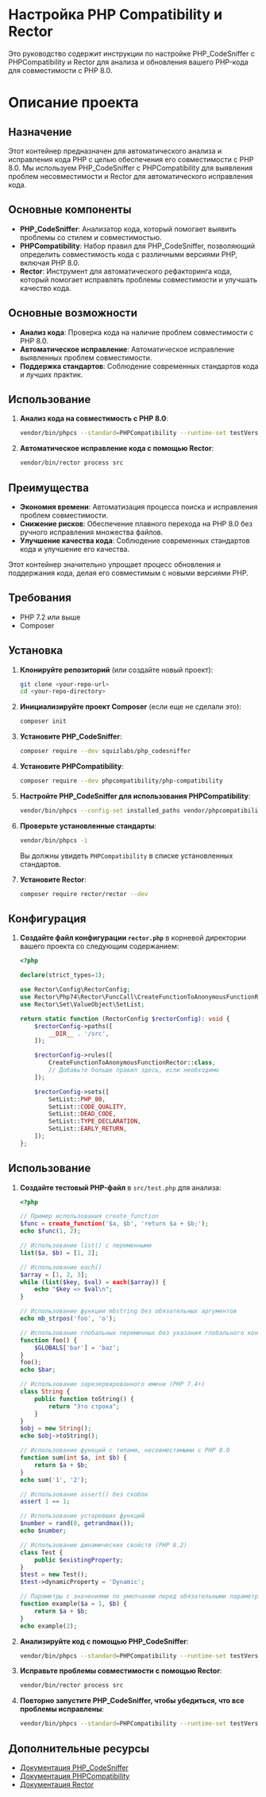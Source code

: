 # Настройка PHP Compatibility и Rector

Это руководство содержит инструкции по настройке PHP_CodeSniffer с PHPCompatibility и Rector для анализа и обновления вашего PHP-кода для совместимости с PHP 8.0.

# Описание проекта

## Назначение

Этот контейнер предназначен для автоматического анализа и исправления кода PHP с целью обеспечения его совместимости с PHP 8.0. Мы используем PHP_CodeSniffer с PHPCompatibility для выявления проблем несовместимости и Rector для автоматического исправления кода.

## Основные компоненты

- **PHP_CodeSniffer**: Анализатор кода, который помогает выявить проблемы со стилем и совместимостью.
- **PHPCompatibility**: Набор правил для PHP_CodeSniffer, позволяющий определить совместимость кода с различными версиями PHP, включая PHP 8.0.
- **Rector**: Инструмент для автоматического рефакторинга кода, который помогает исправлять проблемы совместимости и улучшать качество кода.

## Основные возможности

- **Анализ кода**: Проверка кода на наличие проблем совместимости с PHP 8.0.
- **Автоматическое исправление**: Автоматическое исправление выявленных проблем совместимости.
- **Поддержка стандартов**: Соблюдение современных стандартов кода и лучших практик.

## Использование

1. **Анализ кода на совместимость с PHP 8.0**:
    ```bash
    vendor/bin/phpcs --standard=PHPCompatibility --runtime-set testVersion=8.0 src/
    ```

2. **Автоматическое исправление кода с помощью Rector**:
    ```bash
    vendor/bin/rector process src
    ```

## Преимущества

- **Экономия времени**: Автоматизация процесса поиска и исправления проблем совместимости.
- **Снижение рисков**: Обеспечение плавного перехода на PHP 8.0 без ручного исправления множества файлов.
- **Улучшение качества кода**: Соблюдение современных стандартов кода и улучшение его качества.

Этот контейнер значительно упрощает процесс обновления и поддержания кода, делая его совместимым с новыми версиями PHP.

## Требования

- PHP 7.2 или выше
- Composer

## Установка

1. **Клонируйте репозиторий** (или создайте новый проект):
    ```bash
    git clone <your-repo-url>
    cd <your-repo-directory>
    ```

2. **Инициализируйте проект Composer** (если еще не сделали это):
    ```bash
    composer init
    ```

3. **Установите PHP_CodeSniffer**:
    ```bash
    composer require --dev squizlabs/php_codesniffer
    ```

4. **Установите PHPCompatibility**:
    ```bash
    composer require --dev phpcompatibility/php-compatibility
    ```

5. **Настройте PHP_CodeSniffer для использования PHPCompatibility**:
    ```bash
    vendor/bin/phpcs --config-set installed_paths vendor/phpcompatibility/php-compatibility
    ```

6. **Проверьте установленные стандарты**:
    ```bash
    vendor/bin/phpcs -i
    ```
   Вы должны увидеть `PHPCompatibility` в списке установленных стандартов.

7. **Установите Rector**:
    ```bash
    composer require rector/rector --dev
    ```

## Конфигурация

1. **Создайте файл конфигурации `rector.php`** в корневой директории вашего проекта со следующим содержанием:
    ```php
    <?php

    declare(strict_types=1);

    use Rector\Config\RectorConfig;
    use Rector\Php74\Rector\FuncCall\CreateFunctionToAnonymousFunctionRector;
    use Rector\Set\ValueObject\SetList;

    return static function (RectorConfig $rectorConfig): void {
        $rectorConfig->paths([
            __DIR__ . '/src',
        ]);

        $rectorConfig->rules([
            CreateFunctionToAnonymousFunctionRector::class,
            // Добавьте больше правил здесь, если необходимо
        ]);

        $rectorConfig->sets([
            SetList::PHP_80,
            SetList::CODE_QUALITY,
            SetList::DEAD_CODE,
            SetList::TYPE_DECLARATION,
            SetList::EARLY_RETURN,
        ]);
    };
    ```

## Использование

1. **Создайте тестовый PHP-файл** в `src/test.php` для анализа:
    ```php
    <?php

    // Пример использования create_function
    $func = create_function('$a, $b', 'return $a + $b;');
    echo $func(1, 2);

    // Использование list() с переменными
    list($a, $b) = [1, 2];

    // Использование each()
    $array = [1, 2, 3];
    while (list($key, $val) = each($array)) {
        echo "$key => $val\n";
    }

    // Использование функции mbstring без обязательных аргументов
    echo mb_strpos('foo', 'o');

    // Использование глобальных переменных без указания глобального контекста
    function foo() {
        $GLOBALS['bar'] = 'baz';
    }
    foo();
    echo $bar;

    // Использование зарезервированного имени (PHP 7.4+)
    class String {
        public function toString() {
            return "Это строка";
        }
    }
    $obj = new String();
    echo $obj->toString();

    // Использование функций с типами, несовместимыми с PHP 8.0
    function sum(int $a, int $b) {
        return $a + $b;
    }
    echo sum('1', '2');

    // Использование assert() без скобок
    assert 1 == 1;

    // Использование устаревших функций
    $number = rand(0, getrandmax());
    echo $number;

    // Использование динамических свойств (PHP 8.2)
    class Test {
        public $existingProperty;
    }
    $test = new Test();
    $test->dynamicProperty = 'Dynamic';

    // Параметры с значениями по умолчанию перед обязательными параметрами
    function example($a = 1, $b) {
        return $a + $b;
    }
    echo example(2);
    ```

2. **Анализируйте код с помощью PHP_CodeSniffer**:
    ```bash
    vendor/bin/phpcs --standard=PHPCompatibility --runtime-set testVersion=8.0 src/test.php
    ```

3. **Исправьте проблемы совместимости с помощью Rector**:
    ```bash
    vendor/bin/rector process src
    ```

4. **Повторно запустите PHP_CodeSniffer, чтобы убедиться, что все проблемы исправлены**:
    ```bash
    vendor/bin/phpcs --standard=PHPCompatibility --runtime-set testVersion=8.0 src/test.php
    ```

## Дополнительные ресурсы

- [Документация PHP_CodeSniffer](https://github.com/squizlabs/PHP_CodeSniffer)
- [Документация PHPCompatibility](https://github.com/PHPCompatibility/PHPCompatibility)
- [Документация Rector](https://github.com/rectorphp/rector)

